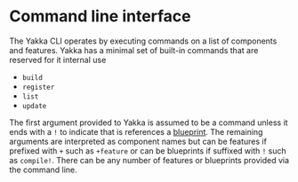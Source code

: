 # Command line interface

The Yakka CLI operates by executing commands on a list of components and features.
Yakka has a minimal set of built-in commands that are reserved for it internal use
- `build`
- `register`
- `list`
- `update`


The first argument provided to Yakka is assumed to be a command unless it ends with a `!` to indicate that is references a [blueprint](blueprints).
The remaining arguments are interpreted as component names but can be features if prefixed with `+` such as `+feature` or can be blueprints if suffixed with `!` such as `compile!`.
There can be any number of features or blueprints provided via the command line.


